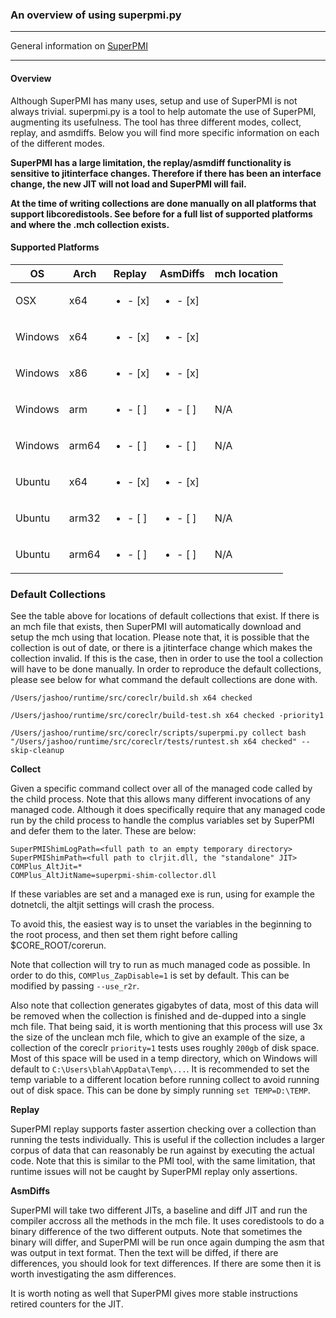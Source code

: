 ### An overview of using superpmi.py
-------------------------

General information on [SuperPMI](https://github.com/dotnet/runtime/blob/master/src/coreclr/ToolBox/superpmi/readme.txt)

------------------------

#### Overview

Although SuperPMI has many uses, setup and use of SuperPMI is not always trivial. superpmi.py is a tool to help automate the use of SuperPMI, augmenting its usefulness. The tool has three different modes, collect, replay, and asmdiffs. Below you will find more specific information on each of the different modes.

**SuperPMI has a large limitation, the replay/asmdiff functionality is sensitive to jitinterface changes. Therefore if there has been an interface change, the new JIT will not load and SuperPMI will fail.**

**At the time of writing collections are done manually on all platforms that support libcoredistools. See before for a full list of supported platforms and where the .mch collection exists.**

#### Supported Platforms

| OS | Arch | Replay | AsmDiffs | mch location |
| --- | --- | --- |--- | --- |
| OSX | x64 |  <ul><li>- [x] </li></ul> |  <ul><li>- [x] </li></ul> |  |
| Windows | x64 |  <ul><li>- [x] </li></ul> |  <ul><li>- [x] </li></ul> |  |
| Windows | x86 |  <ul><li>- [x] </li></ul> |  <ul><li>- [x] </li></ul> |  |
| Windows | arm |  <ul><li>- [ ] </li></ul> |  <ul><li>- [ ] </li></ul> | N/A |
| Windows | arm64 |  <ul><li>- [ ] </li></ul> |  <ul><li>- [ ] </li></ul> | N/A |
| Ubuntu | x64 |  <ul><li>- [x] </li></ul> |  <ul><li>- [x] </li></ul> |  |
| Ubuntu | arm32 |  <ul><li>- [ ] </li></ul> |  <ul><li>- [ ] </li></ul> | N/A |
| Ubuntu | arm64 |  <ul><li>- [ ] </li></ul> |  <ul><li>- [ ] </li></ul> | N/A |

### Default Collections

See the table above for locations of default collections that exist. If there is an mch file that exists, then SuperPMI will automatically download and setup the mch using that location. Please note that, it is possible that the collection is out of date, or there is a jitinterface change which makes the collection invalid. If this is the case, then in order to use the tool a collection will have to be done manually. In order to reproduce the default collections, please see below for what command the default collections are done with.

`/Users/jashoo/runtime/src/coreclr/build.sh x64 checked`

`/Users/jashoo/runtime/src/coreclr/build-test.sh x64 checked -priority1`

`/Users/jashoo/runtime/src/coreclr/scripts/superpmi.py collect bash "/Users/jashoo/runtime/src/coreclr/tests/runtest.sh x64 checked" --skip-cleanup`

**Collect**

Given a specific command collect over all of the managed code called by the child process. Note that this allows many different invocations of any managed code. Although it does specifically require that any managed code run by the child process to handle the complus variables set by SuperPMI and defer them to the later. These are below:

```
SuperPMIShimLogPath=<full path to an empty temporary directory>
SuperPMIShimPath=<full path to clrjit.dll, the "standalone" JIT>
COMPlus_AltJit=*
COMPlus_AltJitName=superpmi-shim-collector.dll
```

If these variables are set and a managed exe is run, using for example the dotnetcli, the altjit settings will crash the process.

To avoid this, the easiest way is to unset the variables in the beginning to the root process, and then set them right before calling $CORE_ROOT/corerun.

Note that collection will try to run as much managed code as possible. In order to do this, `COMPlus_ZapDisable=1` is set by default. This can be modified by passing `--use_r2r`.

Also note that collection generates gigabytes of data, most of this data will be removed when the collection is finished and de-dupped into a single mch file. That being said, it is worth mentioning that this process will use 3x the size of the unclean mch file, which to give an example of the size, a collection of the coreclr `priority=1` tests uses roughly `200gb` of disk space. Most of this space will be used in a temp directory, which on Windows will default to `C:\Users\blah\AppData\Temp\...`. It is recommended to set the temp variable to a different location before running collect to avoid running out of disk space. This can be done by simply running `set TEMP=D:\TEMP`.

**Replay**

SuperPMI replay supports faster assertion checking over a collection than running the tests individually. This is useful if the collection includes a larger corpus of data that can reasonably be run against by executing the actual code. Note that this is similar to the PMI tool, with the same limitation, that runtime issues will not be caught by SuperPMI replay only assertions.

**AsmDiffs**

SuperPMI will take two different JITs, a baseline and diff JIT and run the compiler accross all the methods in the mch file. It uses coredistools to do a binary difference of the two different outputs. Note that sometimes the binary will differ, and SuperPMI will be run once again dumping the asm that was output in text format. Then the text will be diffed, if there are differences, you should look for text differences. If there are some then it is worth investigating the asm differences.

It is worth noting as well that SuperPMI gives more stable instructions retired counters for the JIT.
